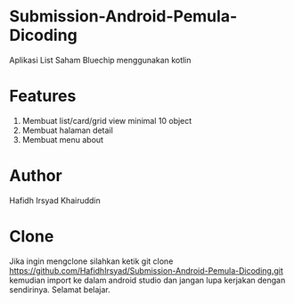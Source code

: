# Submission-Android-Pemula-Dicoding
Aplikasi List Saham Bluechip menggunakan kotlin

# Features
1. Membuat list/card/grid view minimal 10 object
2. Membuat halaman detail 
3. Membuat menu about

# Author
Hafidh Irsyad Khairuddin

# Clone
Jika ingin mengclone silahkan ketik git clone https://github.com/HafidhIrsyad/Submission-Android-Pemula-Dicoding.git kemudian import ke dalam android studio dan jangan lupa kerjakan dengan sendirinya. Selamat belajar.
